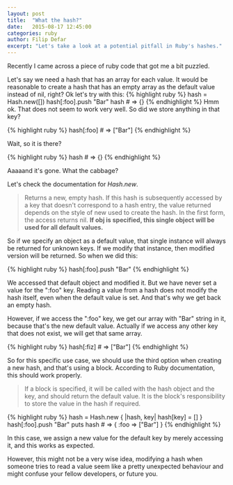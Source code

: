 ```yaml
---
layout: post
title:  "What the hash?"
date:   2015-08-17 12:45:00
categories: ruby
author: Filip Defar
excerpt: "Let's take a look at a potential pitfall in Ruby's hashes."
---
```

Recently I came across a piece of ruby code that got me a bit puzzled.

Let's say we need a hash that has an array for each value. It would be reasonable
to create a hash that has an empty array as the default value instead of nil, right?
Ok let's try with this:
{% highlight ruby %}
hash = Hash.new([])
hash[:foo].push "Bar"
hash # => {}
{% endhighlight %}
Hmm ok. That does not seem to work very well. So did we store anything in that key?

{% highlight ruby %}
hash[:foo] # => ["Bar"]
{% endhighlight %}

Wait, so it is there?

{% highlight ruby %}
hash # => {}
{% endhighlight %}

Aaaaand it's gone. What the cabbage?

Let's check the documentation for _Hash.new_.

> Returns a new, empty hash. If this hash is subsequently accessed by a key that doesn't correspond to a hash entry, the value returned depends on the style of new used to create the hash. In the first form, the access returns nil. **If obj is specified, this single object will be used for all default values.**

So if we specify an object as a default value, that single instance will always be
returned for unknown keys. If we modify that instance, then modified version will be returned.
So when we did this:

{% highlight ruby %}
hash[:foo].push "Bar"
{% endhighlight %}

We accessed that default object and modified it. But we have never set a value for the ":foo" key.
Reading a value from a hash does not modify the hash itself, even when the default value is set.
And that's why we get back an empty hash.

However, if we access the ":foo" key, we get our array with
"Bar" string in it, because that's the new default value. Actually if we access any other key that does not exist, we will get that same array.

{% highlight ruby %}
hash[:fiz] # => ["Bar"]
{% endhighlight %}

So for this specific use case, we should use the third option when creating a new hash,
and that's using a block. According to Ruby documentation, this should work properly.

> If a block is specified, it will be called with the hash object and the key, and should return the default value. It is the block's responsibility to store the value in the hash if required.

{% highlight ruby %}
hash = Hash.new { |hash, key| hash[key] = [] }
hash[:foo].push "Bar"
puts hash # => { :foo => ["Bar"] }
{% endhighlight %}

In this case, we assign a new value for the default key by merely accessing it, and this works as expected.

However, this might not be a very wise idea, modifying a hash when someone tries to read a value seem like a pretty unexpected behaviour and might confuse your fellow developers, or future you.
